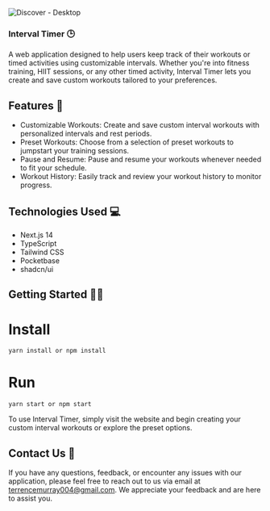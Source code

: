 ![Discover - Desktop](https://github.com/TerrenceMurray/IntervalTimer/assets/52611990/2d0c3377-768c-4f1d-9c47-a4d750bf604d)

### Interval Timer 🕒

A web application designed to help users keep track of their workouts or timed activities using customizable intervals. Whether you're into fitness training, HIIT sessions, or any other timed activity, Interval Timer lets you create and save custom workouts tailored to your preferences.

## Features 🚀

- Customizable Workouts: Create and save custom interval workouts with personalized intervals and rest periods.
- Preset Workouts: Choose from a selection of preset workouts to jumpstart your training sessions.
- Pause and Resume: Pause and resume your workouts whenever needed to fit your schedule.
- Workout History: Easily track and review your workout history to monitor progress.

## Technologies Used 💻

- Next.js 14
- TypeScript
- Tailwind CSS
- Pocketbase
- shadcn/ui

## Getting Started 🏃‍♂️

# Install
``yarn install or npm install``

# Run
``yarn start or npm start``    
    
To use Interval Timer, simply visit the website and begin creating your custom interval workouts or explore the preset options.

## Contact Us 📧

If you have any questions, feedback, or encounter any issues with our application, please feel free to reach out to us via email at terrencemurray004@gmail.com. We appreciate your feedback and are here to assist you.
